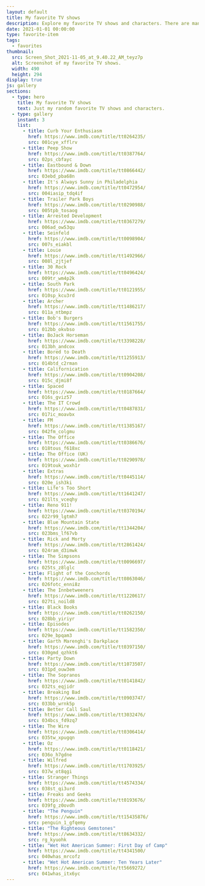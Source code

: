 ```yaml
---
layout: default
title: My favorite TV shows
description: Explore my favorite TV shows and characters. There are many many more, but these are the first ones that come up to my mind.
date: 2021-01-01 00:00:00
type: favorite-item
tags:
  - favorites
thumbnail:
  src: Screen_Shot_2021-11-05_at_9.40.22_AM_teyz7p
  alt: Screenshot of my favorite TV shows.
  width: 490
  height: 294
display: true
js: gallery
sections:
  - type: hero
    title: My favorite TV shows
    text: Just my random favorite TV shows and characters.
  - type: gallery
    instant: 3
    list:
      - title: Curb Your Enthusiasm
        href: https://www.imdb.com/title/tt0264235/
        src: 001cye_xfflrv
      - title: Peep Show
        href: https://www.imdb.com/title/tt0387764/
        src: 02ps_cbfayc
      - title: Eastbound & Down
        href: https://www.imdb.com/title/tt0866442/
        src: 03ebd_pba68n
      - title: It's Always Sunny in Philadelphia
        href: https://www.imdb.com/title/tt0472954/
        src: 004iasip_tdq4if
      - title: Trailer Park Boys
        href: https://www.imdb.com/title/tt0290988/
        src: 005tpb_tosaog
      - title: Arrested Development
        href: https://www.imdb.com/title/tt0367279/
        src: 006ad_ow53qu
      - title: Seinfeld
        href: https://www.imdb.com/title/tt0098904/
        src: 007s_eiakbl
      - title: Louie
        href: https://www.imdb.com/title/tt1492966/
        src: 008l_zjtjef
      - title: 30 Rock
        href: https://www.imdb.com/title/tt0496424/
        src: 009tr_wm4p2k
      - title: South Park
        href: https://www.imdb.com/title/tt0121955/
        src: 010sp_kcu3rd
      - title: Archer
        href: https://www.imdb.com/title/tt1486217/
        src: 011a_ntbmpz
      - title: Bob's Burgers
        href: https://www.imdb.com/title/tt1561755/
        src: 012bb_okvbso
      - title: BoJack Horseman
        href: https://www.imdb.com/title/tt3398228/
        src: 013bh_andcox
      - title: Bored to Death
        href: https://www.imdb.com/title/tt1255913/
        src: 014btd_c2rman
      - title: Californication
        href: https://www.imdb.com/title/tt0904208/
        src: 015c_djmi8f
      - title: Spaced
        href: https://www.imdb.com/title/tt0187664/
        src: 016s_gviz57
      - title: The IT Crowd
        href: https://www.imdb.com/title/tt0487831/
        src: 017ic_moavbx
      - title: FM
        href: https://www.imdb.com/title/tt1385167/
        src: 042fm_colgmu
      - title: The Office
        href: https://www.imdb.com/title/tt0386676/
        src: 018tous_f618xc
      - title: The Office (UK)
        href: https://www.imdb.com/title/tt0290978/
        src: 019touk_woxh1r
      - title: Extras
        href: https://www.imdb.com/title/tt0445114/
        src: 020e_ish3ki
      - title: Life's Too Short
        href: https://www.imdb.com/title/tt1641247/
        src: 021lts_vceqhy
      - title: Reno 911!
        href: https://www.imdb.com/title/tt0370194/
        src: 022r99_lgtmh7
      - title: Blue Mountain State
        href: https://www.imdb.com/title/tt1344204/
        src: 023bms_lf67vb
      - title: Rick and Morty
        href: https://www.imdb.com/title/tt2861424/
        src: 024ram_d3imwk
      - title: The Simpsons
        href: https://www.imdb.com/title/tt0096697/
        src: 025ts_z8lglc
      - title: Flight of the Conchords
        href: https://www.imdb.com/title/tt0863046/
        src: 026fotc_enni8z
      - title: The Innbetweeners
        href: https://www.imdb.com/title/tt1220617/
        src: 027ti_noild8
      - title: Black Books
        href: https://www.imdb.com/title/tt0262150/
        src: 028bb_yiriyr
      - title: Episodes
        href: https://www.imdb.com/title/tt1582350/
        src: 029e_bpqam3
      - title: Garth Marenghi's Darkplace
        href: https://www.imdb.com/title/tt0397150/
        src: 030gmd_qzhkt6
      - title: Party Down
        href: https://www.imdb.com/title/tt1073507/
        src: 031pd_ouw3em
      - title: The Sopranos
        href: https://www.imdb.com/title/tt0141842/
        src: 032ts_eqjidr
      - title: Breaking Bad
        href: https://www.imdb.com/title/tt0903747/
        src: 033bb_wrnk5p
      - title: Better Call Saul
        href: https://www.imdb.com/title/tt3032476/
        src: 034bcs_fd9zq7
      - title: The Wire
        href: https://www.imdb.com/title/tt0306414/
        src: 035tw_xpugqn
      - title: Oz
        href: https://www.imdb.com/title/tt0118421/
        src: 036o_h7gdne
      - title: Wilfred
        href: https://www.imdb.com/title/tt1703925/
        src: 037w_ot8qgi
      - title: Stranger Things
        href: https://www.imdb.com/title/tt4574334/
        src: 038st_qi3urd
      - title: Freaks and Geeks
        href: https://www.imdb.com/title/tt0193676/
        src: 039fg_z0ovdh
      - title: "The Penguin"
        href: https://www.imdb.com/title/tt15435876/
        src: penguin_1_gfqemy
      - title: "The Righteous Gemstones"
        href: https://www.imdb.com/title/tt8634332/
        src: rg_kyuohk
      - title: "Wet Hot American Summer: First Day of Camp"
        href: https://www.imdb.com/title/tt4341500/
        src: 040whas_mrcofz
      - title: "Wet Hot American Summer: Ten Years Later"
        href: https://www.imdb.com/title/tt5669272/
        src: 041whas_itx6yc
---
```

